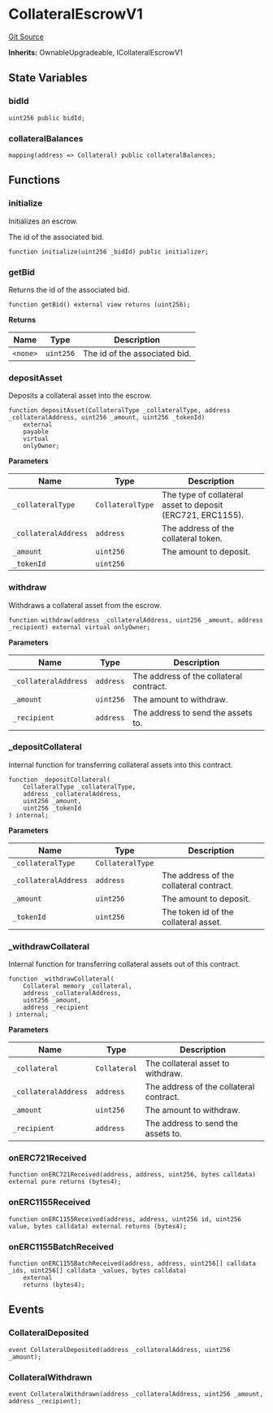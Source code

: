 # CollateralEscrowV1
[Git Source](https://github.com/teller-protocol/teller-protocol-v2/blob/f4bf5a00ae7113b0344876c13db9b3dd705154f6/contracts/escrow/CollateralEscrowV1.sol)

**Inherits:**
OwnableUpgradeable, ICollateralEscrowV1


## State Variables
### bidId

```solidity
uint256 public bidId;
```


### collateralBalances

```solidity
mapping(address => Collateral) public collateralBalances;
```


## Functions
### initialize

Initializes an escrow.

The id of the associated bid.


```solidity
function initialize(uint256 _bidId) public initializer;
```

### getBid

Returns the id of the associated bid.


```solidity
function getBid() external view returns (uint256);
```
**Returns**

|Name|Type|Description|
|----|----|-----------|
|`<none>`|`uint256`|The id of the associated bid.|


### depositAsset

Deposits a collateral asset into the escrow.


```solidity
function depositAsset(CollateralType _collateralType, address _collateralAddress, uint256 _amount, uint256 _tokenId)
    external
    payable
    virtual
    onlyOwner;
```
**Parameters**

|Name|Type|Description|
|----|----|-----------|
|`_collateralType`|`CollateralType`|The type of collateral asset to deposit (ERC721, ERC1155).|
|`_collateralAddress`|`address`|The address of the collateral token.|
|`_amount`|`uint256`|The amount to deposit.|
|`_tokenId`|`uint256`||


### withdraw

Withdraws a collateral asset from the escrow.


```solidity
function withdraw(address _collateralAddress, uint256 _amount, address _recipient) external virtual onlyOwner;
```
**Parameters**

|Name|Type|Description|
|----|----|-----------|
|`_collateralAddress`|`address`|The address of the collateral contract.|
|`_amount`|`uint256`|The amount to withdraw.|
|`_recipient`|`address`|The address to send the assets to.|


### _depositCollateral

Internal function for transferring collateral assets into this contract.


```solidity
function _depositCollateral(
    CollateralType _collateralType,
    address _collateralAddress,
    uint256 _amount,
    uint256 _tokenId
) internal;
```
**Parameters**

|Name|Type|Description|
|----|----|-----------|
|`_collateralType`|`CollateralType`||
|`_collateralAddress`|`address`|The address of the collateral contract.|
|`_amount`|`uint256`|The amount to deposit.|
|`_tokenId`|`uint256`|The token id of the collateral asset.|


### _withdrawCollateral

Internal function for transferring collateral assets out of this contract.


```solidity
function _withdrawCollateral(
    Collateral memory _collateral,
    address _collateralAddress,
    uint256 _amount,
    address _recipient
) internal;
```
**Parameters**

|Name|Type|Description|
|----|----|-----------|
|`_collateral`|`Collateral`|The collateral asset to withdraw.|
|`_collateralAddress`|`address`|The address of the collateral contract.|
|`_amount`|`uint256`|The amount to withdraw.|
|`_recipient`|`address`|The address to send the assets to.|


### onERC721Received


```solidity
function onERC721Received(address, address, uint256, bytes calldata) external pure returns (bytes4);
```

### onERC1155Received


```solidity
function onERC1155Received(address, address, uint256 id, uint256 value, bytes calldata) external returns (bytes4);
```

### onERC1155BatchReceived


```solidity
function onERC1155BatchReceived(address, address, uint256[] calldata _ids, uint256[] calldata _values, bytes calldata)
    external
    returns (bytes4);
```

## Events
### CollateralDeposited

```solidity
event CollateralDeposited(address _collateralAddress, uint256 _amount);
```

### CollateralWithdrawn

```solidity
event CollateralWithdrawn(address _collateralAddress, uint256 _amount, address _recipient);
```

